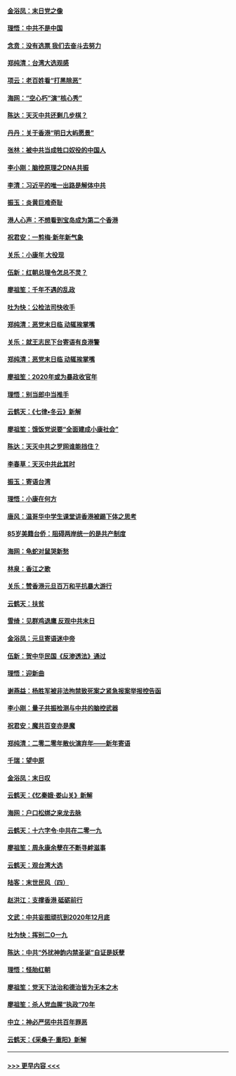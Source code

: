 #### [金浴凤：末日党之像](../pages/nsc993/n11787475.md?t=01130711) 
#### [理悟：中共不是中国](../pages/nsc993/n11787463.md?t=01130711) 
#### [念贲：没有选票  我们去奋斗去努力](../pages/nsc993/n11787398.md?t=01130711) 
#### [郑纯清：台湾大选观感](../pages/nsc993/n11786210.md?t=01130711) 
#### [项云：老百姓看“打黑除恶”](../pages/nsc993/n11785398.md?t=01130711) 
#### [海网：“空心朽”演“核心秀”](../pages/nsc993/n11783874.md?t=01130711) 
#### [陈达：天灭中共还剩几步棋？](../pages/nsc993/n11783719.md?t=01130711) 
#### [丹丹：关于香港“明日大屿愿景”](../pages/nsc993/n11783273.md?t=01130711) 
#### [张林：被中共当成牲口奴役的中国人](../pages/nsc993/n11782397.md?t=01130711) 
#### [李小刚：脑控原理之DNA共振](../pages/nsc993/n11780962.md?t=01130711) 
#### [李清：习近平的唯一出路是解体中共](../pages/nsc993/n11780866.md?t=01130711) 
#### [振玉：炎黄巨难奇耻](../pages/nsc993/n11779632.md?t=01130711) 
#### [港人心声：不想看到宝岛成为第二个香港](../pages/nsc993/n11778817.md?t=01130711) 
#### [祝君安：一剪梅‧新年新气象](../pages/nsc993/n11776340.md?t=01130711) 
#### [关乐：小康年 大役现](../pages/nsc993/n11774213.md?t=01130711) 
#### [伍新：红朝总理令怎总不灵？](../pages/nsc993/n11770813.md?t=01130711) 
#### [廖祖笙：千年不遇的乱政](../pages/nsc993/n11770373.md?t=01130711) 
#### [吐为快：公检法司快收手](../pages/nsc993/n11770359.md?t=01130711) 
#### [郑纯清：恶党末日临 动辄挨掌嘴](../pages/nsc993/n11769912.md?t=01130711) 
#### [关乐：就王志民下台寄语有良港警](../pages/nsc993/n11769903.md?t=01130711) 
#### [郑纯清：恶党末日临 动辄挨掌嘴](../pages/nsc993/n11769356.md?t=01130711) 
#### [廖祖笙：2020年或为暴政收官年](../pages/nsc993/n11768216.md?t=01130711) 
#### [理悟：别当郎中当推手](../pages/nsc993/n11768243.md?t=01130711) 
#### [云鹤天：《七律▪冬云》新解](../pages/nsc993/n11768204.md?t=01130711) 
#### [廖祖笙：饿饭党说要“全面建成小康社会”](../pages/nsc993/n11767482.md?t=01130711) 
#### [陈达：天灭中共之罗网谁能挡住？](../pages/nsc993/n11767465.md?t=01130711) 
#### [李春草：天灭中共此其时](../pages/nsc993/n11767452.md?t=01130711) 
#### [振玉：寄语台湾](../pages/nsc993/n11767432.md?t=01130711) 
#### [理悟：小康在何方](../pages/nsc993/n11767394.md?t=01130711) 
#### [唐风：温哥华中学生课堂讲香港被踢下体之思考](../pages/nsc993/n11766848.md?t=01130711) 
#### [85岁美籍台侨：阻碍两岸统一的是共产制度](../pages/nsc993/n11765043.md?t=01130711) 
#### [海网：龟蛇对鼠哭新愁](../pages/nsc993/n11764895.md?t=01130711) 
#### [林泉：香江之歌](../pages/nsc993/n11764415.md?t=01130711) 
#### [关乐：赞香港元旦百万和平抗暴大游行](../pages/nsc993/n11764382.md?t=01130711) 
#### [云鹤天：扶贫](../pages/nsc993/n11764245.md?t=01130711) 
#### [雪绮：见群鸡退鹰  反观中共末日](../pages/nsc993/n11762112.md?t=01130711) 
#### [金浴凤：元旦寄语迷中帝](../pages/nsc993/n11761788.md?t=01130711) 
#### [伍新：贺中华民国《反渗透法》通过](../pages/nsc993/n11761994.md?t=01130711) 
#### [理悟：迎新曲](../pages/nsc993/n11761152.md?t=01130711) 
#### [谢燕益：杨胜军被非法拘禁致死案之紧急报案举报控告函](../pages/nsc993/n11756134.md?t=01130711) 
#### [李小刚：量子共振检测与中共的脑控武器](../pages/nsc993/n11754518.md?t=01130711) 
#### [祝君安：魔共百变亦是魔](../pages/nsc993/n11754469.md?t=01130711) 
#### [郑纯清：二零二零年散伙演弃年——新年寄语](../pages/nsc993/n11754195.md?t=01130711) 
#### [千瑞：望中原](../pages/nsc993/n11754159.md?t=01130711) 
#### [金浴凤：末日叹](../pages/nsc993/n11752359.md?t=01130711) 
#### [云鹤天：《忆秦娥‧娄山关》新解](../pages/nsc993/n11752348.md?t=01130711) 
#### [海网：户口松绑之来龙去脉](../pages/nsc993/n11752328.md?t=01130711) 
#### [云鹤天：十六字令‧中共在二零一九](../pages/nsc993/n11752305.md?t=01130711) 
#### [廖祖笙：周永康余孽在不断寻衅滋事](../pages/nsc993/n11751013.md?t=01130711) 
#### [云鹤天：观台湾大选](../pages/nsc993/n11751007.md?t=01130711) 
#### [陆客：末世民风（四）](../pages/nsc993/n11749203.md?t=01130711) 
#### [赵洪江：支撑香港 砥砺前行](../pages/nsc993/n11748482.md?t=01130711) 
#### [文武：中共妄图顽抗到2020年12月底](../pages/nsc993/n11748446.md?t=01130711) 
#### [吐为快：挥别二O一九](../pages/nsc993/n11748411.md?t=01130711) 
#### [陈达：中共“外扰神韵内禁圣诞”自证是妖孽](../pages/nsc993/n11748226.md?t=01130711) 
#### [理悟：怪胎红朝](../pages/nsc993/n11748206.md?t=01130711) 
#### [廖祖笙：党天下法治和德治皆为无本之木](../pages/nsc993/n11748135.md?t=01130711) 
#### [廖祖笙：杀人党血腥“执政”70年](../pages/nsc993/n11745144.md?t=01130711) 
#### [中立：神必严惩中共百年罪恶](../pages/nsc993/n11744970.md?t=01130711) 
#### [云鹤天：《采桑子‧重阳》新解](../pages/nsc993/n11744948.md?t=01130711) 

----
#### [ >>> 更早内容 <<< ](../indexes/nsc993-earlier.md)
